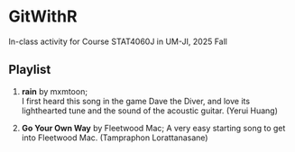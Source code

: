 # GitWithR
In-class activity for Course STAT4060J in UM-JI, 2025 Fall

## Playlist
1. **rain** by mxmtoon;  
I first heard this song in the game Dave the Diver, and love its lighthearted tune and the sound of the acoustic guitar. (Yerui Huang)

2. **Go Your Own Way** by Fleetwood Mac;
A very easy starting song to get into Fleetwood Mac. (Tampraphon Lorattanasane)